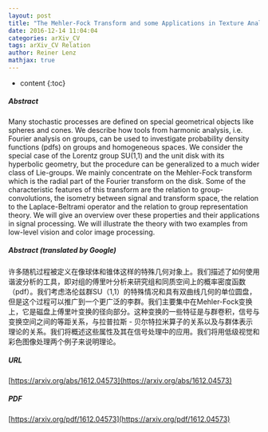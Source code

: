 ```yaml
---
layout: post
title: "The Mehler-Fock Transform and some Applications in Texture Analysis and Color Processing"
date: 2016-12-14 11:04:04
categories: arXiv_CV
tags: arXiv_CV Relation
author: Reiner Lenz
mathjax: true
---
```


* content
{:toc}

##### Abstract
Many stochastic processes are defined on special geometrical objects like spheres and cones. We describe how tools from harmonic analysis, i.e. Fourier analysis on groups, can be used to investigate probability density functions (pdfs) on groups and homogeneous spaces. We consider the special case of the Lorentz group SU(1,1) and the unit disk with its hyperbolic geometry, but the procedure can be generalized to a much wider class of Lie-groups. We mainly concentrate on the Mehler-Fock transform which is the radial part of the Fourier transform on the disk. Some of the characteristic features of this transform are the relation to group-convolutions, the isometry between signal and transform space, the relation to the Laplace-Beltrami operator and the relation to group representation theory. We will give an overview over these properties and their applications in signal processing. We will illustrate the theory with two examples from low-level vision and color image processing.

##### Abstract (translated by Google)
许多随机过程被定义在像球体和锥体这样的特殊几何对象上。我们描述了如何使用谐波分析的工具，即对组的傅里叶分析来研究组和同质空间上的概率密度函数（pdf）。我们考虑洛伦兹群SU（1,1）的特殊情况和具有双曲线几何的单位圆盘，但是这个过程可以推广到一个更广泛的李群。我们主要集中在Mehler-Fock变换上，它是磁盘上傅里叶变换的径向部分。这种变换的一些特征是与群卷积，信号与变换空间之间的等距关系，与拉普拉斯 - 贝尔特拉米算子的关系以及与群体表示理论的关系。我们将概述这些属性及其在信号处理中的应用。我们将用低级视觉和彩色图像处理两个例子来说明理论。

##### URL
[https://arxiv.org/abs/1612.04573](https://arxiv.org/abs/1612.04573)

##### PDF
[https://arxiv.org/pdf/1612.04573](https://arxiv.org/pdf/1612.04573)

